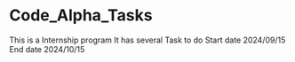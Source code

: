# Code_Alpha_Tasks
This is a Internship program
It has several Task to do 
Start date 2024/09/15
End date 2024/10/15